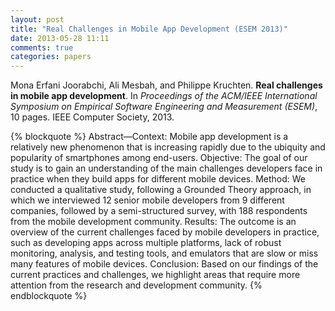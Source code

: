 ```yaml
---
layout: post
title: "Real Challenges in Mobile App Development (ESEM 2013)"
date: 2013-05-28 11:11
comments: true
categories: papers
---
```



 Mona Erfani Joorabchi, Ali Mesbah, and Philippe Kruchten. **Real challenges in mobile app development**. In *Proceedings of the ACM/IEEE International Symposium on Empirical Software Engineering and Measurement (ESEM)*, 10 pages. IEEE Computer Society, 2013.


{% blockquote %}
Abstract—Context: Mobile app development is a relatively new phenomenon that is increasing rapidly due to the ubiquity and popularity of smartphones among end-users. Objective: The goal of our study is to gain an understanding of the main challenges developers face in practice when they build apps for different mobile devices. Method: We conducted a qualitative study, following a Grounded Theory approach, in which we interviewed 12 senior mobile developers from 9 different companies, followed by a semi-structured survey, with 188 respondents from the mobile development community. Results: The outcome is an overview of the current challenges faced by mobile developers in practice, such as developing apps across multiple platforms, lack of robust monitoring, analysis, and testing tools, and emulators that are slow or miss many features of mobile devices. Conclusion: Based on our findings of the current practices and challenges, we highlight areas that require more attention from the research and development community.
{% endblockquote %}

